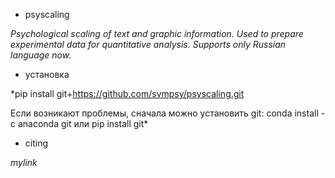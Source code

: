 <!---
title: "README"
date: '2022-09-01'
author: "С. В. Морозова"
--->
- psyscaling

*Psychological scaling of text and graphic information. Used to prepare experimental data for quantitative analysis. Supports only Russian language now.*

- установка

*pip install git+https://github.com/svmpsy/psyscaling.git

Если возникают проблемы, сначала можно установить git:
conda install -c anaconda git или pip install git*

- сiting

*mylink*
